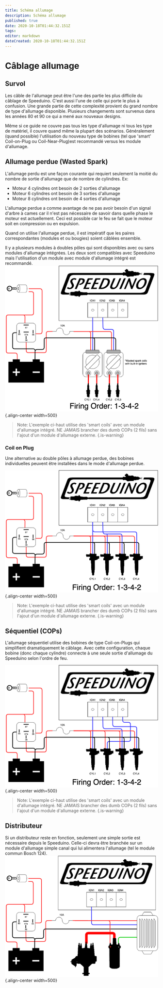 ```yaml
---
title: Schéma allumage
description: Schéma allumage
published: true
date: 2020-10-18T01:44:32.151Z
tags: 
editor: markdown
dateCreated: 2020-10-18T01:44:32.151Z
---
```


# Câblage allumage
## Survol
Les câble de l'allumage peut être l'une des partie les plus difficile du câblage de Speeduino. C'est aussi l'une de celle qui porte le plus à confusion. Une grande partie de cette complexité provient du grand nombre de type d'allumage disponible. Plusieurs changements sont survenus dans les années 80 et 90 ce qui a mené aux nouveaux designs.

Même si ce guide ne couvre pas tous les type d'allumage ni tous les type de matériel, il couvre quand même la plupart des scénarios. Généralement (quand possible) l'utilisation du nouveau type de bobines (tel que 'smart' Coil-on-Plug ou Coil-Near-Plug)est recommandé versus les module d'allumage.

## Allumage perdue (Wasted Spark)
L'allumage perdu est une façon courante qui requiert seulement la moitié du nombre de sortie d'allumage que de nombre de cylindres. Ex:
* Moteur 4 cylindres ont besoin de 2 sorties d'allumage
* Moteur 6 cylindres ont besoin de 3 sorties d'allumage
* Moteur 8 cylindres ont besoin de 4 sorties d'allumage

L'allumage perdue a comme avantage de ne pas avoir besoin d'un signal d'arbre à cames car il n'est pas nécessaire de savoir dans quelle phase le moteur est actuellement. Ceci est possible car le feu se fait que le moteur soit en compression ou en expulsion. 

Quand on utilise l'allumage perdue, il est impératif que les paires correspondantes (modules et ou bougies) soient câblées ensemble. 

Il y a plusieurs modules à doubles pôles qui sont disponibles avec ou sans modules d'allumage intégrées. Les deux sont compatibles avec Speeduino mais l'utilisation d'un module avec module d'allumage intégré est recommandé.
![ign_4Cyl_COP_wasted-spark.png](/img/wiring/ign_4Cyl_COP_wasted-spark.png){.align-center width=500}

> Note: L'exemple ci-haut utilise des 'smart coils' avec un module d'allumage intégré. NE JAMAIS brancher des dumb COPs (2 fils) sans l'ajout d'un module d'allumage externe.
{.is-warning}

### Coil on Plug 
Une alternative au double pôles à allumage perdue, des bobines individuelles peuvent être installées dans le mode d'allumage perdue.

![ign_4Cyl_COP_wasted-spark.png](/img/wiring/ign_4Cyl_COP_wasted-COP.png){.align-center width=500}

> Note: L'exemple ci-haut utilise des 'smart coils' avec un module d'allumage intégré. NE JAMAIS brancher des dumb COPs (2 fils) sans l'ajout d'un module d'allumage externe.
{.is-warning}


## Séquentiel (COPs)
L'allumage séquentiel utilise des bobines de type Coil-on-Plugs qui simplifient dramatiquement le câblage. Avec cette configuration, chaque bobine (donc chaque cylindre) connecte à une seule sortie d'allumage du Speeduino selon l'ordre de feu. 


![ign_4Cyl_COP_seq.png](/img/wiring/ign_4Cyl_COP_seq.png){.align-center width=500}

> Note: L'exemple ci-haut utilise des 'smart coils' avec un module d'allumage intégré. NE JAMAIS brancher des dumb COPs (2 fils) sans l'ajout d'un module d'allumage externe.
{.is-warning}

## Distributeur
Si un distributeur reste en fonction, seulement une simple sortie est nécessaire depuis le Speeduino. Celle-ci devra être branchée sur un module d'allumage simple canal qui lui alimentera l'allumage (tel le module commun Bosch 124). 
![ign_Basic-distributor.png](/img/wiring/ign_Basic-distributor.png){.align-center width=500}